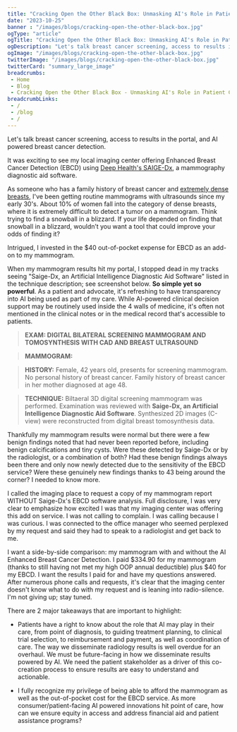 ```yaml
--- 
title: "Cracking Open the Other Black Box: Unmasking AI's Role in Patient Care"
date: "2023-10-25"
banner : "/images/blogs/cracking-open-the-other-black-box.jpg"
ogType: "article"
ogTitle: "Cracking Open the Other Black Box: Unmasking AI's Role in Patient Care | Unblock Health"
ogDescription: "Let's talk breast cancer screening, access to results in the portal, and AI powered breast cancer detection."
ogImage: "/images/blogs/cracking-open-the-other-black-box.jpg"
twitterImage: "/images/blogs/cracking-open-the-other-black-box.jpg"
twitterCard: "summary_large_image"
breadcrumbs:
 - Home
 - Blog
 - Cracking Open the Other Black Box - Unmasking AI's Role in Patient Care
breadcrumbLinks:
 - / 
 - /blog
 - / 
---
```


Let's talk breast cancer screening, access to results in the portal, and AI powered breast cancer detection.

It was exciting to see my local imaging center offering Enhanced Breast Cancer Detection (EBCD) using <a href="https://deephealth.com/products/saige-dx/">Deep Health's SAIGE-Dx</a>, a mammography diagnostic aid software. 

As someone who has a family history of breast cancer and <a href="https://www.cancer.gov/types/breast/breast-changes/dense-breasts#are-dense-breasts-common">extremely dense breasts</a>, I've been getting routine mammograms with ultrasounds since my early 30's. About 10% of women fall into the category of dense breasts, where it is extremely difficult to detect a tumor on a mammogram. Think trying to find a snowball in a blizzard. If your life depended on finding that snowball in a blizzard, wouldn’t you want a tool that could improve your odds of finding it?

Intrigued, I invested in the $40 out-of-pocket expense for EBCD as an add-on to my mammogram. 

When my mammogram results hit my portal, I stopped dead in my tracks seeing "Saige-Dx, an Artificial Intelligence Diagnostic Aid Software" listed in the technique description; see screenshot below. **So simple yet so powerful**. As a patient and advocate, it's refreshing to have transparency into AI being used as part of my care. While AI-powered clinical decision support may be routinely used inside the 4 walls of medicine, it's often not mentioned in the clinical notes or in the medical record that's accessible to patients.

  >**EXAM: DIGITAL BILATERAL SCREENING MAMMOGRAM AND TOMOSYNTHESIS WITH CAD AND BREAST ULTRASOUND**

  >**MAMMOGRAM:**

  >**HISTORY:** Female, 42 years old, presents for screening mammogram. No personal history of breast cancer. Family history of breast cancer in her mother diagnosed at age 48.

  >**TECHNIQUE:** Biltaeral 3D digital screening mammogram was performed. Examination was reviewed with **Saige-Dx, an Artificial Intelligence Diagnostic Aid Software**. Synthesized 2D images (C-view) were reconstructed from digital breast tomosynthesis data.


Thankfully my mammogram results were normal but there were a few benign findings noted that had never been reported before, including benign calcifications and tiny cysts. Were these detected by Saige-Dx or by the radiologist, or a combination of both? Had these benign findings always been there and only now newly detected due to the sensitivity of the EBCD service? Were these genuinely new findings thanks to 43 being around the corner? I needed to know more.

I called the imaging place to request a copy of my mammogram report WITHOUT Saige-Dx's EBCD software analysis. Full disclosure, I was very clear to emphasize how excited I was that my imaging center was offering this add on service. I was not calling to complain. I was calling because I was curious. I was connected to the office manager who seemed perplexed by my request and said they had to speak to a radiologist and get back to me.

I want a side-by-side comparison: my mammogram with and without the AI Enhanced Breast Cancer Detection. I paid $334.90 for my mammogram (thanks to still having not met my high OOP annual deductible) plus $40 for my EBCD. I want the results I paid for and have my questions answered. After numerous phone calls and requests, it's clear that the imaging center doesn't know what to do with my request and is leaning into radio-silence. I'm not giving up; stay tuned.

There are 2 major takeaways that are important to highlight:

- Patients have a right to know about the role that AI may play in their care, from point of diagnosis, to guiding treatment planning, to clinical trial selection, to reimbursement and payment, as well as coordination of care. The way we disseminate radiology results is well overdue for an overhaul. We must be future-facing in how we disseminate results powered by AI. We need the patient stakeholder as a driver of this co-creation process to ensure results are easy to understand and actionable.

-  I fully recognize my privilege of being able to afford the mammogram as well as the out-of-pocket cost for the EBCD service. As more consumer/patient-facing AI powered innovations hit point of care, how can we ensure equity in access and address financial aid and patient assistance programs?